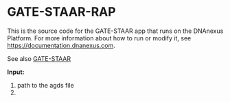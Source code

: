 # GATE-STAAR-RAP

This is the source code for the GATE-STAAR app that runs on the DNAnexus Platform. For more information about how to run or modify it, see https://documentation.dnanexus.com.

See also [GATE-STAAR](https://github.com/shuangsong0110/GATE-STAAR)

**Input:**

1. path to the agds file
2. 


